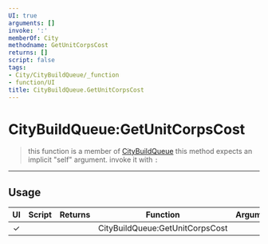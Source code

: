 ```yaml
---
UI: true
arguments: []
invoke: ':'
memberOf: City
methodname: GetUnitCorpsCost
returns: []
script: false
tags:
- City/CityBuildQueue/_function
- function/UI
title: CityBuildQueue.GetUnitCorpsCost
---
```

# CityBuildQueue:GetUnitCorpsCost
> this function is a member of [CityBuildQueue](civ-6/lua/CityBuildQueue.md)
> this method expects an implicit "self" argument. invoke it with `:`
-----
## Usage
|  UI | Script | Returns | Function | Arguments |
|:---:|:------:|-------:|:--------:|:---------|
|✓| ||CityBuildQueue:GetUnitCorpsCost||
